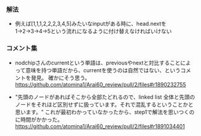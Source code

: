 
### 解法
- 例えば[1,1,1,2,2,2,3,4,5]みたいなinputがある時に、head.nextを1→2→3→4→5という流れになるように付け替えなければいけない

### コメント集

- nodchipさんのcurrentという単語は、previousやnextと対比することによって意味を持つ単語だから、currentを使うのは自然ではない、というコメントを発見。
確かにそう思う。
https://github.com/atomina1/Arai60_review/pull/2/files#r1890232755

- "先頭のノードがあればそこから全部たどれるので、linked list 全体と先頭のノードをそれほど区別せずに扱っています。それで混乱するということかと思います。"
これが最初わかっていなかったから、step1で解法を思いつくのに時間がかかった。
https://github.com/atomina1/Arai60_review/pull/2/files#r1891034401